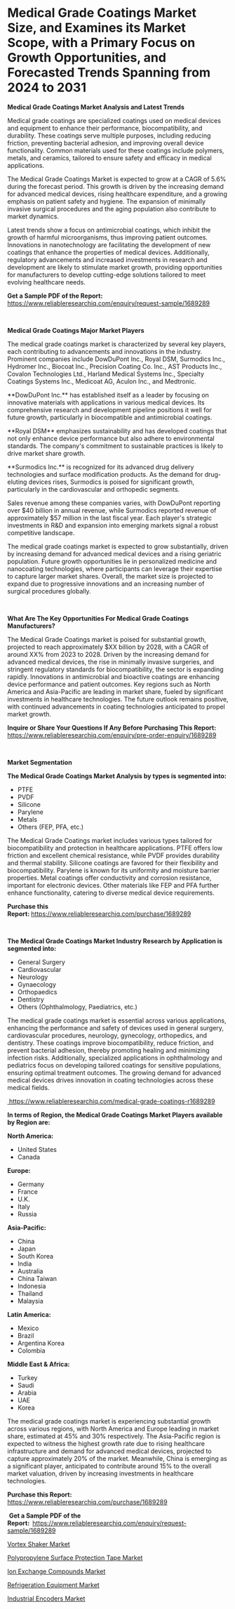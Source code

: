 <p><h1>Medical Grade Coatings Market Size, and Examines its Market Scope, with a Primary Focus on Growth Opportunities, and Forecasted Trends Spanning from 2024 to 2031</h1></p><p><strong>Medical Grade Coatings Market Analysis and Latest Trends</strong></p>
<p><p>Medical grade coatings are specialized coatings used on medical devices and equipment to enhance their performance, biocompatibility, and durability. These coatings serve multiple purposes, including reducing friction, preventing bacterial adhesion, and improving overall device functionality. Common materials used for these coatings include polymers, metals, and ceramics, tailored to ensure safety and efficacy in medical applications.</p><p>The Medical Grade Coatings Market is expected to grow at a CAGR of 5.6% during the forecast period. This growth is driven by the increasing demand for advanced medical devices, rising healthcare expenditure, and a growing emphasis on patient safety and hygiene. The expansion of minimally invasive surgical procedures and the aging population also contribute to market dynamics. </p><p>Latest trends show a focus on antimicrobial coatings, which inhibit the growth of harmful microorganisms, thus improving patient outcomes. Innovations in nanotechnology are facilitating the development of new coatings that enhance the properties of medical devices. Additionally, regulatory advancements and increased investments in research and development are likely to stimulate market growth, providing opportunities for manufacturers to develop cutting-edge solutions tailored to meet evolving healthcare needs.</p></p>
<p><strong>Get a Sample PDF of the Report:&nbsp;</strong> <a href="https://www.reliableresearchiq.com/enquiry/request-sample/1689289?utm_campaign=1137&utm_medium=2&utm_source=Github&utm_content=ia&utm_term=19102024&utm_id=medical-grade-coatings">https://www.reliableresearchiq.com/enquiry/request-sample/1689289</a></p>
<p>&nbsp;</p>
<p><strong>Medical Grade Coatings Major Market Players</strong></p>
<p><p>The medical grade coatings market is characterized by several key players, each contributing to advancements and innovations in the industry. Prominent companies include DowDuPont Inc., Royal DSM, Surmodics Inc., Hydromer Inc., Biocoat Inc., Precision Coating Co. Inc., AST Products Inc., Covalon Technologies Ltd., Harland Medical Systems Inc., Specialty Coatings Systems Inc., Medicoat AG, Aculon Inc., and Medtronic.</p><p>**DowDuPont Inc.** has established itself as a leader by focusing on innovative materials with applications in various medical devices. Its comprehensive research and development pipeline positions it well for future growth, particularly in biocompatible and antimicrobial coatings.</p><p>**Royal DSM** emphasizes sustainability and has developed coatings that not only enhance device performance but also adhere to environmental standards. The company's commitment to sustainable practices is likely to drive market share growth.</p><p>**Surmodics Inc.** is recognized for its advanced drug delivery technologies and surface modification products. As the demand for drug-eluting devices rises, Surmodics is poised for significant growth, particularly in the cardiovascular and orthopedic segments.</p><p>Sales revenue among these companies varies, with DowDuPont reporting over $40 billion in annual revenue, while Surmodics reported revenue of approximately $57 million in the last fiscal year. Each player's strategic investments in R&D and expansion into emerging markets signal a robust competitive landscape.</p><p>The medical grade coatings market is expected to grow substantially, driven by increasing demand for advanced medical devices and a rising geriatric population. Future growth opportunities lie in personalized medicine and nanocoating technologies, where participants can leverage their expertise to capture larger market shares. Overall, the market size is projected to expand due to progressive innovations and an increasing number of surgical procedures globally.</p></p>
<p>&nbsp;</p>
<p><strong>What Are The Key Opportunities For Medical Grade Coatings Manufacturers?</strong></p>
<p><p>The Medical Grade Coatings market is poised for substantial growth, projected to reach approximately $XX billion by 2028, with a CAGR of around XX% from 2023 to 2028. Driven by the increasing demand for advanced medical devices, the rise in minimally invasive surgeries, and stringent regulatory standards for biocompatibility, the sector is expanding rapidly. Innovations in antimicrobial and bioactive coatings are enhancing device performance and patient outcomes. Key regions such as North America and Asia-Pacific are leading in market share, fueled by significant investments in healthcare technologies. The future outlook remains positive, with continued advancements in coating technologies anticipated to propel market growth.</p></p>
<p><strong>Inquire or Share Your Questions If Any Before Purchasing This Report:</strong> <a href="https://www.reliableresearchiq.com/enquiry/pre-order-enquiry/1689289?utm_campaign=1137&utm_medium=2&utm_source=Github&utm_content=ia&utm_term=19102024&utm_id=medical-grade-coatings">https://www.reliableresearchiq.com/enquiry/pre-order-enquiry/1689289</a></p>
<p>&nbsp;</p>
<p><strong>Market Segmentation</strong></p>
<p><strong>The Medical Grade Coatings Market Analysis by types is segmented into:</strong></p>
<p><ul><li>PTFE</li><li>PVDF</li><li>Silicone</li><li>Parylene</li><li>Metals</li><li>Others (FEP, PFA, etc.)</li></ul></p>
<p><p>The Medical Grade Coatings market includes various types tailored for biocompatibility and protection in healthcare applications. PTFE offers low friction and excellent chemical resistance, while PVDF provides durability and thermal stability. Silicone coatings are favored for their flexibility and biocompatibility. Parylene is known for its uniformity and moisture barrier properties. Metal coatings offer conductivity and corrosion resistance, important for electronic devices. Other materials like FEP and PFA further enhance functionality, catering to diverse medical device requirements.</p></p>
<p><strong>Purchase this Report:&nbsp;</strong><a href="https://www.reliableresearchiq.com/purchase/1689289?utm_campaign=1137&utm_medium=2&utm_source=Github&utm_content=ia&utm_term=19102024&utm_id=medical-grade-coatings">https://www.reliableresearchiq.com/purchase/1689289</a></p>
<p>&nbsp;</p>
<p><strong>The Medical Grade Coatings Market Industry Research by Application is segmented into:</strong></p>
<p><ul><li>General Surgery</li><li>Cardiovascular</li><li>Neurology</li><li>Gynaecology</li><li>Orthopaedics</li><li>Dentistry</li><li>Others (Ophthalmology, Paediatrics, etc.)</li></ul></p>
<p><p>The medical grade coatings market is essential across various applications, enhancing the performance and safety of devices used in general surgery, cardiovascular procedures, neurology, gynecology, orthopedics, and dentistry. These coatings improve biocompatibility, reduce friction, and prevent bacterial adhesion, thereby promoting healing and minimizing infection risks. Additionally, specialized applications in ophthalmology and pediatrics focus on developing tailored coatings for sensitive populations, ensuring optimal treatment outcomes. The growing demand for advanced medical devices drives innovation in coating technologies across these medical fields.</p></p>
<p><a href="https://www.reliableresearchiq.com/medical-grade-coatings-r1689289?utm_campaign=1137&utm_medium=2&utm_source=Github&utm_content=ia&utm_term=19102024&utm_id=medical-grade-coatings">&nbsp;https://www.reliableresearchiq.com/medical-grade-coatings-r1689289</a></p>
<p><strong>In terms of Region, the Medical Grade Coatings Market Players available by Region are:</strong></p>
<p>
    <p> <strong> North America: </strong>
        <ul>
            <li>United States</li>
            <li>Canada</li>
        </ul>
        </p> 
    <p> <strong> Europe: </strong>
        <ul>
            <li>Germany</li>
            <li>France</li>
            <li>U.K.</li>
            <li>Italy</li>
            <li>Russia</li>
        </ul>
        </p> 
    <p> <strong> Asia-Pacific: </strong>
        <ul>
            <li>China</li>
            <li>Japan</li>
            <li>South Korea</li>
            <li>India</li>
            <li>Australia</li>
            <li>China Taiwan</li>
            <li>Indonesia</li>
            <li>Thailand</li>
            <li>Malaysia</li>
        </ul>
        </p> 
    <p> <strong> Latin America: </strong>
        <ul>
            <li>Mexico</li>
            <li>Brazil</li>
            <li>Argentina Korea</li>
            <li>Colombia</li>
        </ul>
        </p> 
    <p> <strong> Middle East & Africa: </strong>
        <ul>
            <li>Turkey</li>
            <li>Saudi</li>
            <li>Arabia</li>
            <li>UAE</li>
            <li>Korea</li>
        </ul>
    </p>
    </p>
<p><p>The medical grade coatings market is experiencing substantial growth across various regions, with North America and Europe leading in market share, estimated at 45% and 30% respectively. The Asia-Pacific region is expected to witness the highest growth rate due to rising healthcare infrastructure and demand for advanced medical devices, projected to capture approximately 20% of the market. Meanwhile, China is emerging as a significant player, anticipated to contribute around 15% to the overall market valuation, driven by increasing investments in healthcare technologies.</p></p>
<p><strong>Purchase this Report: </strong><a href="https://www.reliableresearchiq.com/purchase/1689289?utm_campaign=1137&utm_medium=2&utm_source=Github&utm_content=ia&utm_term=19102024&utm_id=medical-grade-coatings">https://www.reliableresearchiq.com/purchase/1689289</a></p>
<p>&nbsp;<strong>Get a Sample PDF of the Report:&nbsp;&nbsp;</strong><a href="https://www.reliableresearchiq.com/enquiry/request-sample/1689289?utm_campaign=1137&utm_medium=2&utm_source=Github&utm_content=ia&utm_term=19102024&utm_id=medical-grade-coatings">https://www.reliableresearchiq.com/enquiry/request-sample/1689289</a></p>
<p><strong></strong></p>
<p><p><a href="https://issuu.com/reportprime-2/docs/vortex-shaker-market-size-2030.pptx?utm_campaign=1137&utm_medium=2&utm_source=Github&utm_content=ia&utm_term=19102024&utm_id=medical-grade-coatings">Vortex Shaker Market</a></p><p><a href="https://github.com/chaschadedn/Market-Research-Report-List-1/blob/main/polypropylene-surface-protection-tape-market.md?utm_campaign=1137&utm_medium=2&utm_source=Github&utm_content=ia&utm_term=19102024&utm_id=medical-grade-coatings">Polypropylene Surface Protection Tape Market</a></p><p><a href="https://github.com/kyleetroxilbu/Market-Research-Report-List-1/blob/main/ion-exchange-compounds-market.md?utm_campaign=1137&utm_medium=2&utm_source=Github&utm_content=ia&utm_term=19102024&utm_id=medical-grade-coatings">Ion Exchange Compounds Market</a></p><p><a href="https://www.linkedin.com/pulse/global-refrigeration-equipment-market-size-trends-analysis-mehue?utm_campaign=1137&utm_medium=2&utm_source=Github&utm_content=ia&utm_term=19102024&utm_id=medical-grade-coatings">Refrigeration Equipment Market</a></p><p><a href="https://issuu.com/reportprime-2/docs/industrial-encoders-market-size-2030.pptx?utm_campaign=1137&utm_medium=2&utm_source=Github&utm_content=ia&utm_term=19102024&utm_id=medical-grade-coatings">Industrial Encoders Market</a></p></p>